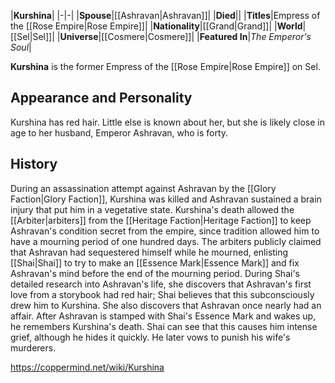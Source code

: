 |**Kurshina**|
|-|-|
|**Spouse**|[[Ashravan\|Ashravan]]|
|**Died**||
|**Titles**|Empress of the [[Rose Empire\|Rose Empire]]|
|**Nationality**|[[Grand\|Grand]]|
|**World**|[[Sel\|Sel]]|
|**Universe**|[[Cosmere\|Cosmere]]|
|**Featured In**|*The Emperor's Soul*|

**Kurshina** is the former Empress of the [[Rose Empire\|Rose Empire]] on Sel.

## Appearance and Personality
Kurshina has red hair. Little else is known about her, but she is likely close in age to her husband, Emperor Ashravan, who is forty.

## History
During an assassination attempt against Ashravan by the [[Glory Faction\|Glory Faction]], Kurshina was killed and Ashravan sustained a brain injury that put him in a vegetative state. Kurshina's death allowed the [[Arbiter\|arbiters]] from the [[Heritage Faction\|Heritage Faction]] to keep Ashravan's condition secret from the empire, since tradition allowed him to have a mourning period of one hundred days. The arbiters publicly claimed that Ashravan had sequestered himself while he mourned, enlisting [[Shai\|Shai]] to try to make an [[Essence Mark\|Essence Mark]] and fix Ashravan's mind before the end of the mourning period.
During Shai's detailed research into Ashravan's life, she discovers that Ashravan's first love from a storybook had red hair; Shai believes that this subconsciously drew him to Kurshina. She also discovers that Ashravan once nearly had an affair.
After Ashravan is stamped with Shai's Essence Mark and wakes up, he remembers Kurshina's death. Shai can see that this causes him intense grief, although he hides it quickly. He later vows to punish his wife's murderers.



https://coppermind.net/wiki/Kurshina